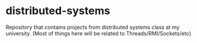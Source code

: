 # distributed-systems
Repository that contains projects from distributed systems class at my university. (Most of things here will be related to Threads/RMI/Sockets/etc)
